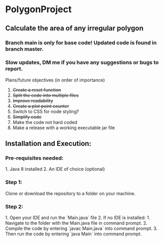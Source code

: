 # PolygonProject
<h2> Calculate the area of any irregular polygon </h2>

<h3> Branch main is only for base code! Updated code is found in branch master. </h3>

<h3> Slow updates, DM me if you have any suggestions or bugs to report. </h3>

Plans/future objectives (in order of importance)
1. ~~Create a reset function~~
2. ~~Split the code into multiple files~~
3. ~~Improve readability~~
4. ~~Create a plot point counter~~
5. Switch to CSS for node styling?
6. ~~Simplify code~~
7. Make the code not hard coded
8. Make a release with a working executable jar file

<h2>Installation and Execution:</h2>
<h3>Pre-requisites needed:</h3>
1. Java 8 installed
2. An IDE of choice (optional)

<h3>Step 1:</h3>
Clone or download the repository to a folder on your machine.

<h3>Step 2:</h3>
1. Open your IDE and run the `Main.java` file 
2. If no IDE is installed:
   1. Navigate to the folder with the Main.java file in command prompt.
   2. Compile the code by entering `javac Main.java` into command prompt.  
   3. Then run the code by entering `java Main` into command prompt. 